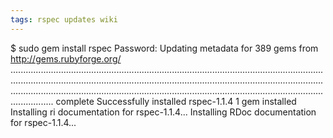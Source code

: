 ```yaml
---
tags: rspec updates wiki
---
```


\$ sudo gem install rspec Password: Updating metadata for 389 gems from http://gems.rubyforge.org/ ..................................................................................................................................................................................................................................................................................................................................................................................................... complete Successfully installed rspec-1.1.4 1 gem installed Installing ri documentation for rspec-1.1.4... Installing RDoc documentation for rspec-1.1.4...
